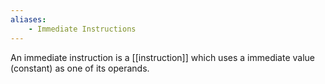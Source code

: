 ```yaml
---
aliases:
	- Immediate Instructions
---
```


An immediate instruction is a [[instruction]] which uses a immediate value (constant) as one of its operands.